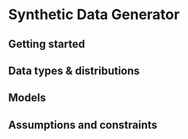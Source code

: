 # Synthetic Data Generator

## Getting started


## Data types & distributions


## Models


## Assumptions and constraints


